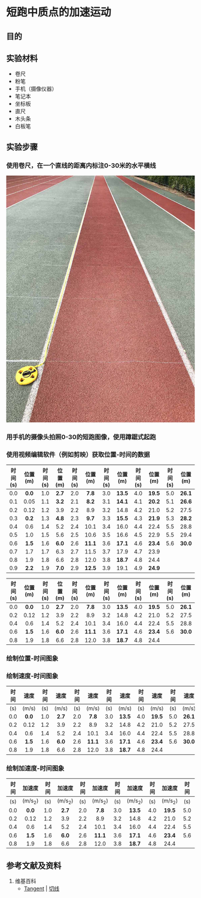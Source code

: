 # 短跑中质点的加速运动

## 目的

## 实验材料

- 卷尺
- 粉笔
- 手机（摄像仪器）
- 笔记本
- 坐标板
- 直尺
- 木头条
- 白板笔

## 实验步骤

### 使用卷尺，在一个直线的距离内标注0-30米的水平横线

![](/images/微分/在物理和几何中的应用/短跑中质点的加速运动/1a1.jpg)

### 用手机的摄像头拍照0-30的短跑图像，使用蹲踞式起跑

### 使用视频编辑软件（例如剪映）获取位置-时间的数据

|时间(s)|位置(m)|时间(s)|位置(m)|时间(s)|位置(m)|时间(s)|位置(m)|时间(s)|位置(m)|时间(s)|位置(m)|
| :--: | :---: | :--: | :--: | :--: | :---: | :--: | :--: | :--: | :---: | :--: | :--: |
| 0.0  |**0.0**| 1.0 |**2.7**| 2.0 | **7.8**| 3.0|**13.5**| 4.0 |**19.5**| 5.0|**26.1**|
| 0.1  |  0.05 | 1.1 |**3.2**| 2.1 | **8.2**| 3.1|**14.1**| 4.1 |**20.2**| 5.1|**26.6**|
| 0.2  |  0.12 | 1.2 |  3.9  | 2.2 |   8.9  | 3.2|  14.8  | 4.2 |   21.0 | 5.2|  27.5  |
| 0.3  |**0.2**| 1.3 |**4.8**| 2.3 | **9.7**| 3.3|**15.5**| 4.3 |**21.9**|5.3 |**28.2**|
| 0.4  |  0.6  | 1.4 |  5.2  | 2.4 |   10.1 | 3.4|  16.0  | 4.4 |   22.4 | 5.5|  28.8  |
| 0.5  |  1.0  | 1.5 |  5.6  | 2.5 |   10.6 | 3.5|  16.6  | 4.5 |   22.9 | 5.5|  29.4  |
| 0.6  |**1.5**| 1.6 |**6.0**| 2.6 |**11.1**| 3.6|**17.1**| 4.6 |**23.4**|5.6 |**30.0**|
| 0.7  |  1.7  | 1.7 |  6.3  | 2.7 |   11.5 | 3.7|  17.9  | 4.7 |  23.9  |  
| 0.8  |  1.9  | 1.8 |  6.6  | 2.8 |   12.0 | 3.8|**18.7**| 4.8 |  24.4  | 
| 0.9  |**2.2**| 1.9 |**7.0**| 2.9 |**12.5**| 3.9|  19.1  | 4.9 |**24.9**|

|时间(s)|位置(m)|时间(s)|位置(m)|时间(s)|位置(m)|时间(s)|位置(m)|时间(s)|位置(m)|时间(s)|位置(m)|
| :--: | :---: | :--: | :--: | :--: | :---: | :--: | :--: | :--: | :---: | :--: | :--: |
| 0.0  |**0.0**| 1.0 |**2.7**| 2.0 | **7.8**| 3.0|**13.5**| 4.0 |**19.5**| 5.0|**26.1**|
| 0.2  |  0.12 | 1.2 |  3.9  | 2.2 |   8.9  | 3.2|  14.8  | 4.2 |   21.0 | 5.2|  27.5  |
| 0.4  |  0.6  | 1.4 |  5.2  | 2.4 |   10.1 | 3.4|  16.0  | 4.4 |   22.4 | 5.5|  28.8  |
| 0.6  |**1.5**| 1.6 |**6.0**| 2.6 |**11.1**| 3.6|**17.1**| 4.6 |**23.4**|5.6 |**30.0**|
| 0.8  |  1.9  | 1.8 |  6.6  | 2.8 |   12.0 | 3.8|**18.7**| 4.8 |  24.4  | 

### 绘制位置-时间图象

### 绘制速度-时间图象

|  时间 |  速度  | 时间|   速度 | 时间 |   速度 | 时间|   速度  | 时间 |  速度  | 时间|   速度  |
| :--: | :---: | :--:| :--: | :--: | :---: | :--:| :--:   | :--:| :---:  | :--:|  :--: |
|  (s) | (m/s) | (s) | (m/s) | (s) |  (m/s) | (s)| (m/s)  |  (s)| (m/s)  | (s)|  (m/s) |
| 0.0  |**0.0**| 1.0 |**2.7**| 2.0 | **7.8**| 3.0|**13.5**| 4.0 |**19.5**| 5.0|**26.1**|
| 0.2  |  0.12 | 1.2 |  3.9  | 2.2 |   8.9  | 3.2|  14.8  | 4.2 |   21.0 | 5.2|  27.5  |
| 0.4  |  0.6  | 1.4 |  5.2  | 2.4 |   10.1 | 3.4|  16.0  | 4.4 |   22.4 | 5.5|  28.8  |
| 0.6  |**1.5**| 1.6 |**6.0**| 2.6 |**11.1**| 3.6|**17.1**| 4.6 |**23.4**|5.6 |**30.0**|
| 0.8  |  1.9  | 1.8 |  6.6  | 2.8 |   12.0 | 3.8|**18.7**| 4.8 |  24.4  | 

### 绘制加速度-时间图象

|  时间 | 加速度 | 时间|  加速度 | 时间 | 加速度 | 时间|  加速度 | 时间 | 加速度  | 时间|  加速度 |
| :--: | :---: | :--: | :--: | :--: | :---: | :--: | :--: | :--: | :---: | :--: | :--: |
|  (s) | (m/s<sub>2</sub>) | (s) | (m/s<sub>2</sub>) | (s) |  (m/s<sub>2</sub>) | (s)| (m/s<sub>2</sub>)  |  (s)| (m/s<sub>2</sub>)  | (s)|  (m/s<sub>2</sub>) |
| 0.0  |**0.0**| 1.0 |**2.7**| 2.0 | **7.8**| 3.0|**13.5**| 4.0 |**19.5**| 5.0|**26.1**|
| 0.2  |  0.12 | 1.2 |  3.9  | 2.2 |   8.9  | 3.2|  14.8  | 4.2 |   21.0 | 5.2|  27.5  |
| 0.4  |  0.6  | 1.4 |  5.2  | 2.4 |   10.1 | 3.4|  16.0  | 4.4 |   22.4 | 5.5|  28.8  |
| 0.6  |**1.5**| 1.6 |**6.0**| 2.6 |**11.1**| 3.6|**17.1**| 4.6 |**23.4**|5.6 |**30.0**|
| 0.8  |  1.9  | 1.8 |  6.6  | 2.8 |   12.0 | 3.8|**18.7**| 4.8 |  24.4  | 

## 参考文献及资料

1. 维基百科
	- [Tangent](https://en.wikipedia.org/wiki/Tangent) | [切线](https://zh.wikipedia.org/wiki/%E5%88%87%E7%BA%BF) 

